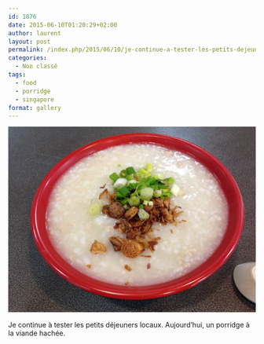 ```yaml
---
id: 1876
date: 2015-06-10T01:20:29+02:00
author: laurent
layout: post
permalink: /index.php/2015/06/10/je-continue-a-tester-les-petits-dejeuners-locaux/
categories:
  - Non classé
tags:
  - food
  - porridge
  - singapore
format: gallery
---
```

<img src="/images/2015/06/tumblr_nppfq68ViN1uuvt0bo1_1280.jpg" />

Je continue à tester les petits déjeuners locaux. Aujourd&rsquo;hui, un porridge à la viande hachée.